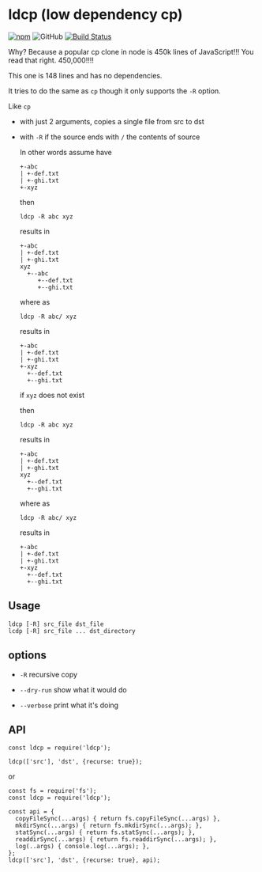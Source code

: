 # ldcp (low dependency cp)

[![npm](https://img.shields.io/npm/v/ldcp.svg?style=flat-square)](https://www.npmjs.com/package/ldcp)
![GitHub](https://img.shields.io/github/license/greggman/ldcp?style=flat-square)
[![Build Status](https://travis-ci.org/greggman/ldcp.svg?branch=master)](https://travis-ci.org/greggman/ldcp)

Why? Because a popular cp clone in node is 450k lines of JavaScript!!! You read that right. 450,000!!!!

This one is 148 lines and has no dependencies.

It tries to do the same as `cp` though it only supports the `-R` option.

Like `cp`

* with just 2 arguments, copies a single file from src to dst

* with `-R` if the source ends with `/` the contents of source

  In other words assume have


    ```
    +-abc
    | +-def.txt
    | +-ghi.txt
    +-xyz
    ```

  then

    ```
    ldcp -R abc xyz
    ```

  results in

    ```
    +-abc
    | +-def.txt
    | +-ghi.txt
    xyz
      +--abc
         +--def.txt
         +--ghi.txt
    ```

  where as

    ```
    ldcp -R abc/ xyz
    ```

  results in

    ```
    +-abc
    | +-def.txt
    | +-ghi.txt
    +-xyz
      +--def.txt
      +--ghi.txt
    ```

  if `xyz` does not exist

  then

    ```
    ldcp -R abc xyz
    ```

  results in

    ```
    +-abc
    | +-def.txt
    | +-ghi.txt
    xyz
      +--def.txt
      +--ghi.txt
    ```

  where as

    ```
    ldcp -R abc/ xyz
    ```

  results in

    ```
    +-abc
    | +-def.txt
    | +-ghi.txt
    +-xyz
      +--def.txt
      +--ghi.txt
    ```

## Usage

```
ldcp [-R] src_file dst_file
lcdp [-R] src_file ... dst_directory
```

## options

* `-R` recursive copy

* `--dry-run` show what it would do

* `--verbose` print what it's doing

## API

```
const ldcp = require('ldcp');

ldcp(['src'], 'dst', {recurse: true});
```

or

```
const fs = require('fs');
const ldcp = require('ldcp');

const api = {
  copyFileSync(...args) { return fs.copyFileSync(...args) },
  mkdirSync(...args) { return fs.mkdirSync(...args); },
  statSync(...args) { return fs.statSync(...args); },
  readdirSync(...args) { return fs.readdirSync(...args); },
  log(..args) { console.log(...args); },
};
ldcp(['src'], 'dst', {recurse: true}, api);
```
